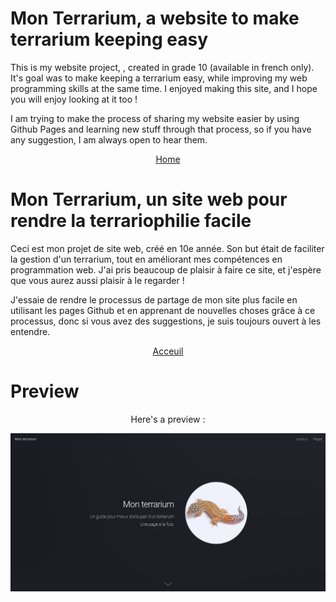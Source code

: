 # Mon Terrarium, a website to make terrarium keeping easy
This is my website project, , created in grade 10 (available in french only). It's goal was to make keeping a terrarium easy, while improving my web programming skills at the same time. I enjoyed making this site, and I hope you will enjoy looking at it too !

I am trying to make the process of sharing my website easier by using Github Pages and learning new stuff through that process, so if you have any suggestion, I am always open to hear them.

<p align="center">
  <a href="acceuil.html"> Home </a>
</p>

# Mon Terrarium, un site web pour rendre la terrariophilie facile
Ceci est mon projet de site web, créé en 10e année. Son but était de faciliter la gestion d'un terrarium, tout en améliorant mes compétences en programmation web. J'ai pris beaucoup de plaisir à faire ce site, et j'espère que vous aurez aussi plaisir à le regarder !

J'essaie de rendre le processus de partage de mon site plus facile en utilisant les pages Github et en apprenant de nouvelles choses grâce à ce processus, donc si vous avez des suggestions, je suis toujours ouvert à les entendre.

<p align="center">
  <a href="acceuil.html"> Acceuil </a>
</p>

# Preview

<p align="center">
  Here's a preview :
</p>

![Preview](images/preview.JPG/)
